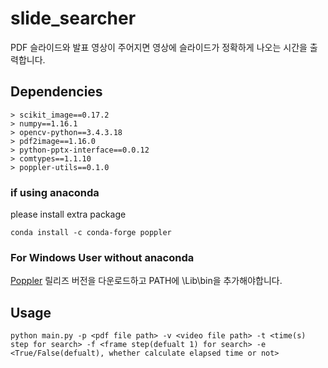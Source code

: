 # slide_searcher

PDF 슬라이드와 발표 영상이 주어지면 영상에 슬라이드가 정확하게 나오는 시간을 출력합니다.

## Dependencies
```
> scikit_image==0.17.2
> numpy==1.16.1
> opencv-python==3.4.3.18
> pdf2image==1.16.0
> python-pptx-interface==0.0.12
> comtypes==1.1.10
> poppler-utils==0.1.0
```

### if using anaconda
please install extra package
```
conda install -c conda-forge poppler
```

### For Windows User without anaconda
[Poppler](https://github.com/oschwartz10612/poppler-windows) 릴리즈 버전을 다운로드하고 PATH에 \Lib\bin을 추가해야합니다.
 
## Usage
```shell
python main.py -p <pdf file path> -v <video file path> -t <time(s) step for search> -f <frame step(defualt 1) for search> -e <True/False(defualt), whether calculate elapsed time or not>
```
